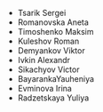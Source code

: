 - Tsarik Sergei
- Romanovska Aneta
- Timoshenko Maksim
- Kuleshov Roman
- Demyankov Viktor
- Ivkin Alexandr
- Sikachyov Victor
- BayarankaYauheniya 
- Evminova Irina
- Radzetskaya Yuliya